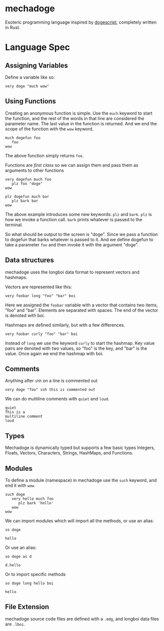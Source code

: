# mechadoge

Esoteric programming language inspired by [dogescript](https://github.com/dogescript/dogescript/blob/master/LANGUAGE.md), completely written in Rust.

# Language Spec

## Assigning Variables
Define a variable like so:
```
very doge "much wow"
```

## Using Functions

Creating an anonymous function is simple. Use the `much` keyword to start the function, and the rest of the words in that line are considered the parameter name. The last value in the function is returned. And we end the scope of the function with the `wow` keyword.
```
much dogefun foo
   foo
wow
```

The above function simply returns `foo`.

Functions are *first class* so we can assign them and pass them as arguments to other functions

```
very dogefun much foo
   plz foo "doge"
wow

plz dogefun much bar
   plz bark bar
wow
```

The above example introduces some new keywords: `plz` and `bark`. `plz` is how we invoke a function call. `bark` prints whatever is passed to the terminal.

So what should be output to the screen is "doge". Since we pass a function to dogefun that barks whatever is passed to it. And we define dogefun to take a parameter `foo` and then invoke it with the argument "doge".

## Data structures

mechadoge uses the longboi data format to represent vectors and hashmaps.

Vectors are represented like this:
```
very foobar long "foo" "bar" boi
```

Here we assigned the `foobar` variable with a vector that contains two items, "foo" and "bar". Elements are separated with spaces. The end of the vector is denoted with boi.

Hashmaps are defined similarly, but with a few differences.
```
very foobar curly "foo" "bar" boi
```

Instead of `long` we use the keyword `curly` to start the hashmap. Key value pairs are denoted with two values, so "foo" is the key, and "bar" is the value. Once again we end the hashmap with boi.

## Comments

Anything after `shh` on a line is commented out
```
very doge "foo" ssh this is commented out
```

We can do multiline comments with `quiet` and `loud`.

```
quiet
This is a
multiline comment
loud
```

## Types
Mechadoge is dynamically typed but supports a few basic types Integers, Floats, Vectors, Characters, Strings, HashMaps, and Functions.

## Modules

To define a module (namespace) in mechadoge use the `such` keyword, and end it with `wow`.

```
such doge
   very hello much foo
      plz bark 'hello'
   wow
wow
```

We can import modules which will import all the methods, or use an alias:

```
so doge

hello
```

Or use an alias:
```
so doge as d

d.hello
```

Or to import specific methods
```
so doge long hello boi

hello
```

## File Extension
mechadoge source code files are defined with a `.mdg`, and longboi data files are `.lboi`.
  